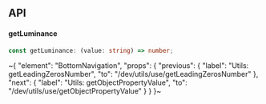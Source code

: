 

## API

#### getLuminance

```ts
const getLuminance: (value: string) => number;
```


~{
  "element": "BottomNavigation",
  "props": {
    "previous": {
      "label": "Utils: getLeadingZerosNumber",
      "to": "/dev/utils/use/getLeadingZerosNumber"
    },
    "next": {
      "label": "Utils: getObjectPropertyValue",
      "to": "/dev/utils/use/getObjectPropertyValue"
    }
  }
}~
